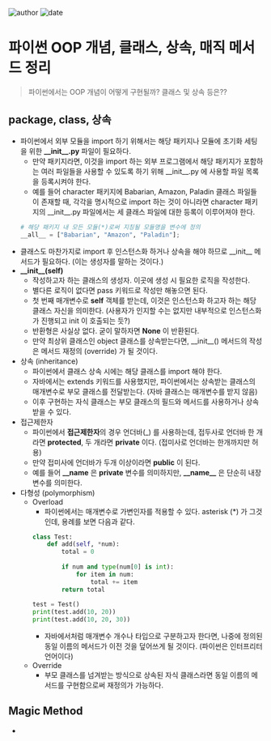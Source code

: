 
![author](https://img.shields.io/badge/author-daesungRa-lightgray.svg?style=flat-square)
![date](https://img.shields.io/badge/date-1905010-lightgray.svg?style=flat-square)

# 파이썬 OOP 개념, 클래스, 상속, 매직 메서드 정리

> 파이썬에서는 OOP 개념이 어떻게 구현될까? 클래스 및 상속 등은??

## package, class, 상속

- 파이썬에서 외부 모듈을 import 하기 위해서는 해당 패키지나 모듈에 초기화 세팅을 위한 **\_\_init__.py** 파일이 필요하다.
    * 만약 패키지라면, 이것을 import 하는 외부 프로그램에서 해당 패키지가 포함하는 여러 파일들을 사용할 수 있도록 하기 위해 \_\_init__.py 에 사용할 파일 목록을 등록시켜야 한다.
    * 예를 들어 character 패키지에 Babarian, Amazon, Paladin 클래스 파일들이 존재할 때, 각각을 명시적으로 import 하는 것이 아니라면 character 패키지의 \_\_init__.py 파일에서는 세 클래스 파일에 대한 등록이 이루어져야 한다.
    ```python
    # 해당 패키지 내 모든 모듈(*)로써 지칭될 모듈명을 변수에 정의
    __all__ = ["Babarian", "Amazon", "Paladin"];
    ```
- 클래스도 마찬가지로 import 후 인스턴스화 하거나 상속을 해야 하므로 \_\_init__ 메서드가 필요하다. (이는 생성자를 말하는 것이다.)
- **\_\_init__(self)**
    * 작성하고자 하는 클래스의 생성자. 이곳에 생성 시 필요한 로직을 작성한다.
    * 별다른 로직이 없다면 pass 키워드로 작성만 해놓으면 된다.
    * 첫 번째 매개변수로 **self** 객체를 받는데, 이것은 인스턴스화 하고자 하는 해당 클래스 자신을 의미한다. (사용자가 인지할 수는 없지만 내부적으로 인스턴스화가 진행되고 init 이 호출되는 듯?)
    * 반환형은 사실상 없다. 굳이 말하자면 **None** 이 반환된다.
    * 만약 최상위 클래스인 object 클래스를 상속받는다면, \_\_init__() 메서드의 작성은 메서드 재정의 (override) 가 될 것이다.
- 상속 (inheritance)
    * 파이썬에서 클래스 상속 시에는 해당 클래스를 import 해야 한다.
    * 자바에서는 extends 키워드를 사용했지만, 파이썬에서는 상속받는 클래스의 매개변수로 부모 클래스를 전달받는다. (자바 클래스는 매개변수를 받지 않음)
    * 이후 구현하는 자식 클래스는 부모 클래스의 필드와 메서드를 사용하거나 상속받을 수 있다.
- 접근제한자
    * 파이썬에서 **접근제한자**의 경우 언더바(_) 를 사용하는데, 접두사로 언더바 한 개라면 **protected**, 두 개라면 **private** 이다. (접미사로 언더바는 한개까지만 허용)
    * 만약 접미사에 언더바가 두개 이상이라면 **public** 이 된다.
    * 예를 들어 **\_\_name** 은 **private** 변수를 의미하지만, **\_\_name\_\_** 은 단순히 내장 변수를 의미한다.
- 다형성 (polymorphism)
    * Overload
        - 파이썬에서는 매개변수로 가변인자를 적용할 수 있다. asterisk (*) 가 그것인데, 용례를 보면 다음과 같다.
        ```python
        class Test:
            def add(self, *num):
                total = 0
                 
                if num and type(num[0] is int):           
                    for item in num:
                        total += item               
                return total
             
        test = Test()
        print(test.add(10, 20))
        print(test.add(10, 20, 30))  
        ```
        - 자바에서처럼 매개변수 개수나 타입으로 구분하고자 한다면, 나중에 정의된 동일 이름의 메서드가 이전 것을 덮어쓰게 될 것이다. (파이썬은 인터프리터 언어이다)
    * Override
        - 부모 클래스를 넘겨받는 방식으로 상속된 자식 클래스라면 동일 이름의 메서드를 구현함으로써 재정의가 가능하다.
## Magic Method

- 




